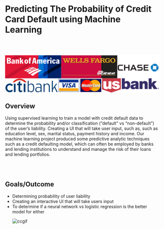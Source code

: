 <h1> Predicting The Probability of Credit Card Default using Machine Learning</h1>
<br><br>

![GitHub Logo](/credit.jpg)

<h2>Overview</h2>


<p> Using supervised learning to train a model with credit default data to determine the probability and/or classification (“default” vs “non-default”) of the user’s liability. Creating a UI that will take user input, such as, such as education level, sex, marital status, payment history and income.
Our machine learning project produced some predictive analytic techniques such as a credit defaulting model, which can often be employed by banks and lending institutions to understand and manage the risk of their loans and lending portfolios. </p>
<br><br>

<h2>Goals/Outcome</h2>
<ul> 
  <li> Determining probability of user liability </li>
  <li> Creating an interactive UI that will take users input </li>
  <li> To determine if a neural network vs logistic regression is the better model for either </li>


![ccgif](https://media.giphy.com/media/tcVr2lf1Z0Ypi/giphy.gif)

